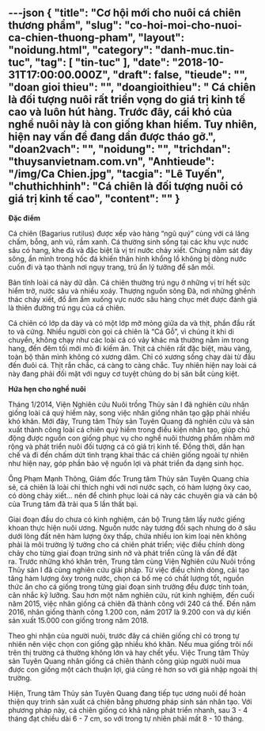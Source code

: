 ---json
{
    "title": "Cơ hội mới cho nuôi cá chiên thương phẩm",
    "slug": "co-hoi-moi-cho-nuoi-ca-chien-thuong-pham",
    "layout": "noidung.html",
    "category": "danh-muc.tin-tuc",
    "tag": [
        "tin-tuc"
    ],
    "date": "2018-10-31T17:00:00.000Z",
    "draft": false,
    "tieude": "",
    "doan gioi thieu": "",
    "doangioithieu": " Cá chiên là đối tượng nuôi rất triển vọng do giá trị kinh tế cao và luôn hút hàng. Trước đây, cái khó của nghề nuôi này là con giống khan hiếm. Tuy nhiên, hiện nay vấn đề đang dần được tháo gỡ.",
    "doan2vach": "",
    "noidung": "",
    "trichdan": "thuysanvietnam.com.vn",
    "Anhtieude": "/img/Ca Chien.jpg",
    "tacgia": "Lê Tuyến",
    "chuthichhinh": "Cá chiên là đối tượng nuôi có giá trị kinh tế cao",
    "__content__": ""
}
---
<p><strong>Đặc điểm</strong></p>

<p>C&aacute; chi&ecirc;n (Bagarius rutilus) được xếp v&agrave;o h&agrave;ng &ldquo;ngũ qu&yacute;&rdquo; c&ugrave;ng với c&aacute; lăng chấm, bỗng, anh vũ, rầm xanh. C&aacute; thường sinh sống tại c&aacute;c khu vực nước s&acirc;u c&oacute; hang, khe đ&aacute; v&agrave; đặc biệt l&agrave; vị tr&iacute; nước chảy xiết. Ch&uacute;ng nằm s&aacute;t đ&aacute;y s&ocirc;ng, ẩn m&igrave;nh trong hốc đ&aacute; khiến th&acirc;n h&igrave;nh khổng lồ kh&ocirc;ng bị d&ograve;ng nước cuốn đi v&agrave; tạo th&agrave;nh nơi ngụy trang, tr&uacute; ẩn l&yacute; tưởng để săn mồi.&nbsp;&nbsp;&nbsp;&nbsp;&nbsp;&nbsp;&nbsp;&nbsp;</p>

<p>Bản t&iacute;nh lo&agrave;i c&aacute; n&agrave;y dữ dằn. C&aacute; chi&ecirc;n thường tr&uacute; ngụ ở những vị tr&iacute; hết sức hiểm trở, nước s&acirc;u v&agrave; nhiều xo&aacute;y. Thượng nguồn s&ocirc;ng Đ&agrave;, nơi những ghềnh th&aacute;c chảy xiết, đổ ầm ầm xuống vực nước s&acirc;u h&agrave;ng chục m&eacute;t được đ&aacute;nh gi&aacute; l&agrave; thi&ecirc;n đường tr&uacute; ngụ của c&aacute; chi&ecirc;n.</p>

<p>C&aacute; chi&ecirc;n c&oacute; lớp da d&agrave;y v&agrave; c&oacute; một lớp mỡ mỏng giữa da v&agrave; thịt, phần đầu rất to v&agrave; cứng. Nhiều người c&ograve;n gọi c&aacute; chi&ecirc;n l&agrave; &ldquo;C&aacute; Gỗ&rdquo;, v&igrave; ch&uacute;ng &iacute;t khi di chuyển, kh&ocirc;ng chạy như c&aacute;c lo&agrave;i c&aacute; c&oacute; vảy kh&aacute;c m&agrave; thường nằm im trong hang, đến đ&ecirc;m tối mới m&ograve; đi kiếm ăn. Thịt c&aacute; chi&ecirc;n rất đặc biệt, m&agrave;u v&agrave;ng, to&agrave;n bộ th&acirc;n m&igrave;nh kh&ocirc;ng c&oacute; xương dăm. Chỉ c&oacute; xương sống chạy d&agrave;i từ đầu đến đu&ocirc;i c&aacute;. Thịt rắn chắc, c&aacute; c&agrave;ng to c&agrave;ng chắc. Tuy nhi&ecirc;n hiện nay lo&agrave;i c&aacute; n&agrave;y đang phải đối mặt với nguy cơ tuyệt chủng do bị săn bắt c&ugrave;ng kiệt.</p>

<p><strong>Hứa hẹn cho nghề nu&ocirc;i</strong></p>

<p>Th&aacute;ng 1/2014, Viện Nghi&ecirc;n cứu Nu&ocirc;i trồng Thủy sản I đ&atilde; nghi&ecirc;n cứu nh&acirc;n giống lo&agrave;i c&aacute; qu&yacute; hiếm n&agrave;y, song việc nh&acirc;n giống nh&acirc;n tạo gặp phải nhiều kh&oacute; khăn. Mới đ&acirc;y, Trung t&acirc;m Thủy sản Tuy&ecirc;n Quang đ&atilde; nghi&ecirc;n cứu v&agrave; sản xuất&nbsp;th&agrave;nh c&ocirc;ng lo&agrave;i c&aacute; chi&ecirc;n qu&yacute; hiếm trong điều kiện nh&acirc;n tạo, gi&uacute;p chủ động được nguồn con giống phục vụ cho nghề nu&ocirc;i thương phẩm nhằm mở rộng v&agrave; ph&aacute;t triển nu&ocirc;i đối tượng c&aacute; c&oacute; gi&aacute; trị kinh tế. Đồng thời, dần hạn chế v&agrave; đi đến chấm dứt t&igrave;nh trạng khai th&aacute;c c&aacute; chi&ecirc;n giống ngo&agrave;i tự nhi&ecirc;n như hiện nay, g&oacute;p phần bảo vệ nguồn lợi v&agrave; ph&aacute;t triển đa dạng sinh học.</p>

<p>&Ocirc;ng Phạm Mạnh Th&ocirc;ng, Gi&aacute;m đốc Trung t&acirc;m Thủy sản Tuy&ecirc;n Quang chia sẻ, c&aacute; chi&ecirc;n l&agrave; lo&agrave;i chỉ th&iacute;ch nghi với nơi nước sạch, c&oacute; h&agrave;m lượng &ocirc;xy cao, c&oacute; d&ograve;ng chảy xiết&hellip; n&ecirc;n để chinh phục lo&agrave;i c&aacute; n&agrave;y c&aacute;c chuy&ecirc;n gia v&agrave; c&aacute;n bộ của Trung t&acirc;m đ&atilde; trải qua 5 lần thất bại.</p>

<p>Giai đoạn đầu do chưa c&oacute; kinh nghiệm, c&aacute;n bộ Trung t&acirc;m lấy nước giếng khoan thực hiện nu&ocirc;i ương. Nguồn nước n&agrave;y tương đối sạch nhưng do ở s&acirc;u dưới l&ograve;ng đất n&ecirc;n h&agrave;m lượng &ocirc;xy thấp, chứa nhiều ion kim loại n&ecirc;n kh&ocirc;ng phải l&agrave; m&ocirc;i trường l&yacute; tưởng cho c&aacute; chi&ecirc;n ph&aacute;t triển; việc điều chỉnh d&ograve;ng chảy cho từng giai đoạn trứng sinh nở v&agrave; ph&aacute;t triển cũng l&agrave; vấn đề đặt ra.&nbsp;Trước những kh&oacute; khăn tr&ecirc;n, Trung t&acirc;m c&ugrave;ng Viện Nghi&ecirc;n cứu Nu&ocirc;i trồng Thủy sản I đ&atilde; c&ugrave;ng nghi&ecirc;n cứu giải ph&aacute;p. Từ việc điều chỉnh d&ograve;ng, cải tạo tăng h&agrave;m lượng &ocirc;xy trong nước, chọn c&aacute; bố mẹ c&oacute; chất lượng tốt, nguồn thức ăn cho c&aacute; giống trong từng giai đoạn sinh trưởng đều được t&iacute;nh to&aacute;n, c&acirc;n nhắc kỹ lưỡng. Sau hơn một năm nghi&ecirc;n cứu, r&uacute;t kinh nghiệm, đến cuối năm 2015, việc nh&acirc;n giống c&aacute; chi&ecirc;n đ&atilde; th&agrave;nh c&ocirc;ng với 240 c&aacute; thể. Đến năm 2016, nh&acirc;n giống th&agrave;nh c&ocirc;ng 1.200 con, năm 2017 l&agrave; 9.200 con v&agrave; dự kiến sản xuất 15.000 con giống trong năm 2018.</p>

<p>Theo ghi nhận của người nu&ocirc;i, trước đ&acirc;y c&aacute; chi&ecirc;n giống chỉ c&oacute; trong tự nhi&ecirc;n n&ecirc;n việc chọn con giống gặp nhiều kh&oacute; khăn. Nếu mua giống tr&ocirc;i nổi tr&ecirc;n thị trường c&aacute; thường kh&ocirc;ng lớn v&agrave; hay chết yểu. Việc Trung t&acirc;m Thủy sản Tuy&ecirc;n Quang nh&acirc;n giống c&aacute; chi&ecirc;n th&agrave;nh c&ocirc;ng gi&uacute;p người nu&ocirc;i&nbsp;mua được con giống một c&aacute;ch&nbsp;thuận lợi, gi&aacute; cũng rẻ hơn so với gi&aacute; nhập ngo&agrave;i thị trường.</p>

<p>Hiện, Trung t&acirc;m Thủy sản Tuy&ecirc;n Quang đang tiếp tục ương nu&ocirc;i để ho&agrave;n thiện quy tr&igrave;nh sản xuất c&aacute; chi&ecirc;n bằng phương ph&aacute;p sinh sản nh&acirc;n tạo. Với phương ph&aacute;p n&agrave;y, c&aacute; chi&ecirc;n giống c&oacute; khả năng ph&aacute;t triển nhanh, sau 3 - 4 th&aacute;ng đạt chiều d&agrave;i 6 - 7 cm, so với trong tự nhi&ecirc;n phải mất 8 - 10 th&aacute;ng.</p>
